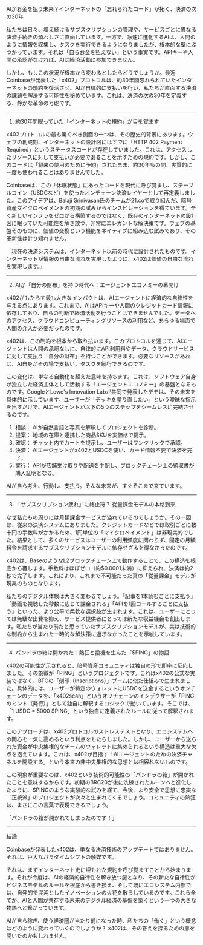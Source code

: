 AIがお金を払う未来？インターネットの「忘れられたコード」が拓く、決済の次の30年

私たちは日々、増え続けるサブスクリプションの管理や、サービスごとに異なる決済手続きの煩わしさに直面しています。一方で、急速に進化するAIは、人間のように情報を収集し、タスクを実行できるようになりましたが、根本的な壁にぶつかっています。それは「自らお金を払えない」という事実です。APIキーや人間の承認がなければ、AIは経済活動に参加できません。

しかし、もしこの状況が根本から変わるとしたらどうでしょうか。最近Coinbaseが発表した「x402」プロトコルは、約30年間忘れられていたインターネットの規約を復活させ、AIが自律的に支払いを行い、私たちが直面する決済の課題を解決する可能性を秘めています。これは、決済の次の30年を定義する、静かな革命の号砲です。


--------------------------------------------------------------------------------


1. 約30年間眠っていた「インターネットの規約」が目を覚ます

x402プロトコルの最も驚くべき側面の一つは、その歴史的背景にあります。ウェブの創成期、インターネットの設計図にはすでに「HTTP 402 Payment Required」というステータスコードが存在していました。これは、アクセスしたリソースに対して支払いが必要であることを示すための規約です。しかし、このコードは「将来の使用のために予約」されたまま、約30年もの間、実質的に一度も使われることはありませんでした。

Coinbaseは、この「休眠状態」にあったコードを現代に呼び覚まし、ステーブルコイン（USDCなど）を使ったオンチェーン決済レイヤーとして再定義しました。このアイデアは、Balaji Srinivasan氏のチームが21.coで取り組んだ、暗号資産マイクロペイメントの初期の試みからインスピレーションを得ています。全く新しいインフラをゼロから構築するのではなく、既存のインターネットの設計図に眠っていた可能性を解き放つ、非常にエレガントな解決策です。ウェブの基盤そのものに、価値の交換という機能をネイティブに組み込む試みであり、その革新性は計り知れません。

「現在の決済システムは、インターネット以前の時代に設計されたものです。インターネットが情報の自由な流れを実現したように、x402は価値の自由な流れを実現します。」


--------------------------------------------------------------------------------


2. AIが「自分の財布」を持つ時代へ：エージェントエコノミーの幕開け

x402がもたらす最も大きなインパクトは、AIエージェントに経済的な自律性を与える点にあります。これまで、AIはAPIキーや人間のクレジットカード情報に依存しており、自らの判断で経済活動を行うことはできませんでした。データへのアクセス、クラウドコンピューティングリソースの利用など、あらゆる場面で人間の介入が必要だったのです。

x402は、この制約を根本から取り払います。このプロトコルを通じて、AIエージェントは人間の承認なしに、自律的にAPI利用料やデータ、クラウドサービスに対して支払う「自分の財布」を持つことができます。必要なリソースがあれば、AI自身がその場で支払い、タスクを続行できるのです。

この変化は、単なる自動化を超えた意味を持ちます。これは、ソフトウェア自身が独立した経済主体として活動する「エージェントエコノミー」の基盤となるものです。GoogleとLowe's Innovation Labが共同で発表したデモは、その未来を具体的に示しています。ユーザーが「デッキを塗り直したい」という曖昧な指示を出すだけで、AIエージェントが以下の5つのステップをシームレスに完結させるのです。

1. 相談： AIが自然言語と写真を解釈してプロジェクトを診断。
2. 提案： 地域の在庫と連携した商品SKUを実価格で提示。
3. 確認： チャット内でカートを提示し、ユーザーはワンクリックで承認。
4. 決済： AIエージェントがx402とUSDCを使い、カード情報不要で決済を完了。
5. 実行： APIが店舗受け取りや配送を手配し、ブロックチェーン上の領収書が購入証明となる。

AIが自ら考え、行動し、支払う。そんな未来が、すぐそこまで来ています。


--------------------------------------------------------------------------------


3. 「サブスクリプション疲れ」に終止符？ 従量課金モデルの本格到来

なぜ私たちの周りには月額課金サービスが溢れているのでしょうか。その一因は、従来の決済システムにありました。クレジットカードなどでは取引ごとに数十円の手数料がかかるため、1円単位の「マイクロペイメント」は非現実的でした。結果として、多くのサービスはユーザーの利用頻度に関わらず、固定の月額料金を請求するサブスクリプションモデルに依存せざるを得なかったのです。

x402は、BaseのようなL2ブロックチェーン上で動作することで、この構造を根底から覆します。手数料はほぼゼロ（約$0.0001未満）に抑えられ、決済は約2秒で完了します。これにより、これまで不可能だった真の「従量課金」モデルが現実のものとなります。

私たちのデジタル体験は大きく変わるでしょう。「記事を1本読むごとに支払う」「動画を視聴した秒数に応じて課金される」「APIを1回コールするごとに支払う」といった、より公平で柔軟な選択肢が生まれます。これは、ユーザーにとっては無駄な出費を抑え、サービス提供者にとっては新たな収益機会を創出します。私たちが当たり前だと思っていたサブスクリプションモデルが、実は技術的な制約から生まれた一時的な解決策に過ぎなかったことを示唆しています。


--------------------------------------------------------------------------------


4. パンドラの箱は開かれた：熱狂と投機を生んだ「$PING」の物語

x402の可能性が示されると、暗号資産コミュニティは独自の形で即座に反応しました。その象徴が「PING」というプロジェクトです。これはx402の公式な実装ではなく、BTCの「刻印（Inscriptions）」ブームに似た仕組みで生まれました。具体的には、ユーザーが特定のウォレットにUSDCを送金するというオンチェーンのデータを、「x402scan」というオフチェーンのインデクサーが「PINGのミント（発行）」として独自に解釈するロジックで動いています。そこでは、「1 USDC = 5000 $PING」という独自に定義されたルールに従って解釈されます。

このアプローチは、x402プロトコルのストレステストとなり、エコシステムへの関心を一気に高めるという利点をもたらしました。しかし、ユーザーから送られた資金が中央集権的なチームのウォレットに集められるという構造は重大な欠点を抱えています。これは、x402が目指す「AIエージェントのための決済チャネルを開設する」という本来の非中央集権的な思想とは相容れないものです。

この現象が重要なのは、x402という技術的可能性の「パンドラの箱」が開かれたことを意味するからです。初期のBRC20が後に洗練されたルーンへと進化したように、$PINGのような実験的な試みを経て、今後、より安全で思想に忠実な「正統派」のプロジェクトが次々と生まれてくるでしょう。コミュニティの熱狂は、まさにこの言葉で表現できるでしょう。

「パンドラの箱が開かれてしまったのです！」


--------------------------------------------------------------------------------


結論

Coinbaseが発表したx402は、単なる決済技術のアップデートではありません。それは、巨大なパラダイムシフトの触媒です。

それは、まずインターネット史に埋もれた規約を呼び覚ますことから始まります。それが今度は、AIの経済的自律性を解き放つ鍵となり、その新たな自律性がビジネスモデルのルールを根底から書き換え、そして既にエコシステム内部では、自発的で混沌としたイノベーションの火花を散らしているのです。これら全てが、AIと人間が共存する未来のデジタル経済の基盤を築くという一つの大きな物語へと繋がっています。

AIが自ら稼ぎ、使う経済圏が当たり前になった時、私たちの「働く」という概念はどのように変わっていくのでしょうか？ x402は、その答えを探るための扉を開いたのかもしれません。
